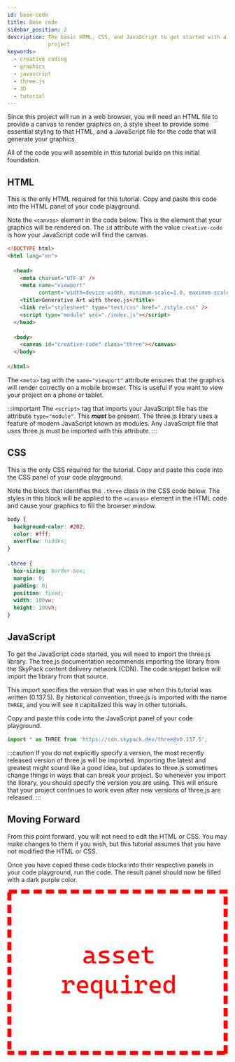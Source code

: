 ```yaml
---
id: base-code
title: Base code
sidebar_position: 2
description: The basic HTML, CSS, and JavaScript to get started with a three.js
             project
keywords:
  - creative coding
  - graphics
  - javascript
  - three.js
  - 3D
  - tutorial
---
```


Since this project will run in a web browser, you will need an HTML file to
provide a canvas to render graphics on, a style sheet to provide some
essential styling to that HTML, and a JavaScript file for the code that will
generate your graphics.

All of the code you will assemble in this tutorial builds on this initial
foundation.

## HTML

This is the only HTML required for this tutorial. Copy and paste this code into
the HTML panel of your code playground.

Note the `<canvas>` element in the code below. This is the element that your
graphics will be rendered on. The `id` attribute with the value
`creative-code` is how your JavaScript code will find the canvas.

```html
<!DOCTYPE html>
<html lang="en">

  <head>
    <meta charset="UTF-8" />
    <meta name="viewport" 
          content="width=device-width, minimum-scale=1.0, maximum-scale=1.0">
    <title>Generative Art with three.js</title>
    <link rel="stylesheet" type="text/css" href="./style.css" />
    <script type="module" src="./index.js"></script>
  </head>

  <body>
    <canvas id="creative-code" class="three"></canvas>
  </body>

</html>
```

The `<meta>` tag with the `name="viewport"` attribute ensures that the graphics
will render correctly on a mobile browser. This is useful if you want to view
your project on a phone or tablet.

:::important
The `<script>` tag that imports your JavaScript file has the attribute
`type="module"`. This **_must_** be present. The three.js library uses a
feature of modern JavaScript known as modules. Any JavaScript file that uses
three.js must be imported with this attribute.
:::

## CSS

This is the only CSS required for the tutorial. Copy and paste this code into
the CSS panel of your code playground.

Note the block that identifies the `.three` class in the CSS code below. The
styles in this block will be applied to the `<canvas>` element in the HTML code
and cause your graphics to fill the browser window.

```css
body {
  background-color: #202;
  color: #fff;
  overflow: hidden;
}

.three {
  box-sizing: border-box;
  margin: 0;
  padding: 0;
  position: fixed;
  width: 100vw;
  height: 100vh;
}
```

## JavaScript

To get the JavaScript code started, you will need to import the three.js
library. The tree.js documentation recommends importing the library from the
SkyPack content delivery network (CDN). The code snippet below will import the
library from that source.

This import specifies the version that was in use when this tutorial was
written (0.137.5). By historical convention, three.js is imported with the name
`THREE`, and you will see it capitalized this way in other tutorials.

Copy and paste this code into the JavaScript panel of your code playground.

```javascript
import * as THREE from 'https://cdn.skypack.dev/three@v0.137.5';
```

:::caution
If you do not explicitly specify a version, the most recently released version
of three.js will be imported. Importing the latest and greatest might sound like
a good idea, but updates to three.js sometimes change things in ways that can
break your project. So whenever you import the library, you should specify the
version you are using. This will ensure that your project continues to work
even after new versions of three.js are released.
:::

## Moving Forward

From this point forward, you will not need to edit the HTML or CSS. You may
make changes to them if you wish, but this tutorial assumes that you have not
modified the HTML or CSS.

Once you have copied these code blocks into their respective panels in your
code playground, run the code. The result panel should now be filled with a
dark purple color.

![asset required](../../static/img/asset-required.png "Asset Required")
